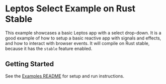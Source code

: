 # Leptos Select Example on Rust Stable

This example showcases a basic Leptos app with a select drop-down. It is a good example of how to setup a basic reactive app with signals and effects, and how to interact with browser events. 
It will compile on Rust stable, because it has the `stable` feature enabled.

## Getting Started

See the [Examples README](../README.md) for setup and run instructions.
